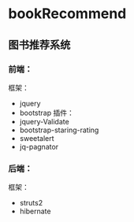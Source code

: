 # bookRecommend
## 图书推荐系统 
### 前端：
   框架：
   - jquery
   - bootstrap
   插件：
   - jquery-Validate
   - bootstrap-staring-rating
   - sweetalert
   - jq-pagnator 
### 后端：
   框架：
   - struts2
   - hibernate
